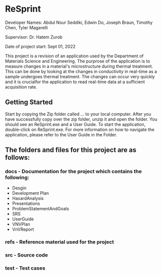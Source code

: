 # ReSprint

Developer Names: Abdul Nour Seddiki, Edwin Do, Joseph Braun, Timothy Chen, Tyler Magarelli

Supervisor: Dr. Hatem Zurob

Date of project start: Sept 01, 2022

This project is a revision of an application used by the Department of Materials Science and Engineering. The purprose of the application is to measure changes in a material's microstructure during thermal treatment. This can be done by looking at the changes in conductivity in real-time as a sample undergoes thermal treatment. The changes can occur very quickly and it is crucialfor the application to read real-time data at a sufficient acquisition rate.

## Getting Started

Start by copying the Zip folder called ... to your local computer. After you have successfully copy over the zip folder, unzip it and open the folder. You should see an ReSprint.exe and a User Guide. To start the application, double-click on ReSprint.exe. For more information on how to navigate the application, please refer to the User Guide in the Folder.

## The folders and files for this project are as follows:

### docs - Documentation for the project which contains the following:
- Desgin
- Development Plan
- HaxardAnalysis
- Presentations
- ProblemStatementAndGoals
- SRS
- UserGuide
- VNVPlan
- VnVReport
### refs - Reference material used for the project
### src - Source code
### test - Test cases
